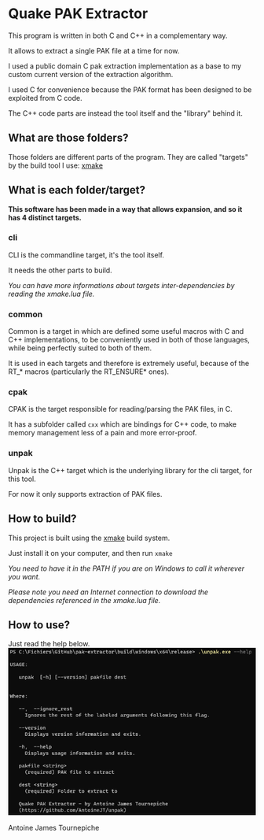 # Quake PAK Extractor
This program is written in both C and C++
in a complementary way.

It allows to extract a single PAK file
at a time for now.

I used a public domain C pak extraction
implementation as a base to my custom
current version of the extraction
algorithm.

I used C for convenience because the PAK
format has been designed to be exploited
from C code.

The C++ code parts are instead the tool
itself and the "library" behind it.

## What are those folders?
Those folders are different parts of
the program. 
They are called "targets" by the build
tool I use: [xmake](https://xmake.io/)

## What is each folder/target?
**This software has been made in a way
that allows expansion, and so it 
has 4 distinct targets.**

### cli
CLI is the commandline target, it's the
tool itself.

It needs the other parts to build.

*You can have more informations about
targets inter-dependencies by reading
the xmake.lua file.*

### common
Common is a target in which are defined
some useful macros with C and C++
implementations, to be conveniently used
in both of those languages, while
being perfectly suited to both of them.

It is used in each targets and therefore
is extremely useful, because of the
RT_* macros (particularly the RT_ENSURE* ones).

### cpak
CPAK is the target responsible for
reading/parsing the PAK files, in C.

It has a subfolder called `cxx` which
are bindings for C++ code, to make
memory management less of a pain and
more error-proof.

### unpak
Unpak is the C++ target which is the
underlying library for the cli target,
for this tool.

For now it only supports extraction of
PAK files.

## How to build?
This project is built using the
[xmake](https://xmake.io/) build 
system.

Just install it on your computer, and
then run `xmake`

*You need to have it in the PATH if you are on Windows to call it wherever you want.*

*Please note you need an Internet
connection to download the dependencies
referenced in the xmake.lua file.*

## How to use?
Just read the help below.
![Help command screenshot](.images/help.png)

Antoine James Tournepiche
